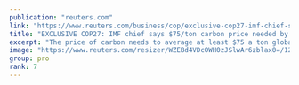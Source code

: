 ```yaml
---
publication: "reuters.com"
link: "https://www.reuters.com/business/cop/exclusive-cop27-imf-chief-says-75ton-carbon-price-needed-by-2030-2022-11-07/"
title: "EXCLUSIVE COP27: IMF chief says $75/ton carbon price needed by 2030"
excerpt: "The price of carbon needs to average at least $75 a ton globally by the end of the decade for global climate goals to succeed, the head of the International Monetary Fund told Reuters."
image: "https://www.reuters.com/resizer/WZEBd4VDcOWH0zJSlwAr6zblax0=/1200x628/smart/filters:quality(80)/cloudfront-us-east-2.images.arcpublishing.com/reuters/PAOZYTK7CZODXNIKXEEF2USHG4.jpg"
group: pro
rank: 7
---
```

